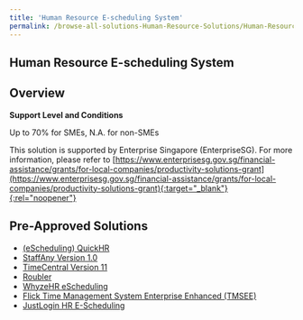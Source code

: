 ```yaml
---
title: 'Human Resource E-scheduling System'
permalink: /browse-all-solutions-Human-Resource-Solutions/Human-Resource-E-scheduling-System
---
```


## Human Resource E-scheduling System
## Overview

**Support Level and Conditions**

Up to 70% for SMEs, N.A. for non-SMEs

This solution is supported by Enterprise Singapore (EnterpriseSG). For more information, please refer to [https://www.enterprisesg.gov.sg/financial-assistance/grants/for-local-companies/productivity-solutions-grant](https://www.enterprisesg.gov.sg/financial-assistance/grants/for-local-companies/productivity-solutions-grant){:target="_blank"}{:rel="noopener"}

## Pre-Approved Solutions

- <a href='/productivity-solutions-grant/solutionrepo/solution1171' target='_blank'>(eScheduling) QuickHR</a><br>
- <a href='/productivity-solutions-grant/solutionrepo/solution1405' target='_blank'>StaffAny Version 1.0</a><br>
- <a href='/productivity-solutions-grant/solutionrepo/solution1661' target='_blank'>TimeCentral Version 11</a><br>
- <a href='/productivity-solutions-grant/solutionrepo/solution2009' target='_blank'>Roubler</a><br>
- <a href='/productivity-solutions-grant/solutionrepo/solution2373' target='_blank'>WhyzeHR eScheduling</a><br>
- <a href='/productivity-solutions-grant/solutionrepo/solution2414' target='_blank'>Flick Time Management System Enterprise Enhanced (TMSEE)</a><br>
- <a href='/productivity-solutions-grant/solutionrepo/solution2678' target='_blank'>JustLogin HR E-Scheduling</a><br>
